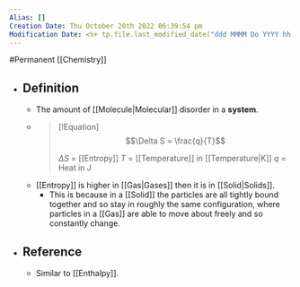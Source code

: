 ```yaml
---
Alias: []
Creation Date: Thu October 20th 2022 06:39:54 pm 
Modification Date: <%+ tp.file.last_modified_date("ddd MMMM Do YYYY hh:mm:ss a") %>
---
```

#Permanent [[Chemistry]]

- ## Definition
	- The amount of [[Molecule|Molecular]] disorder in a **system**.
	- > [!Equation]
	  > $$\Delta S = \frac{q}{T}$$
	  > 
	  > $\Delta S$ = [[Entropy]]
	  > $T$ = [[Temperature]] in [[Temperature|K]]
	  > $q$ = Heat in J
	- [[Entropy]] is higher in [[Gas|Gases]] then it is in [[Solid|Solids]].
		- This is because in a [[Solid]] the particles are all tightly bound together and so stay in roughly the same configuration, where particles in a [[Gas]] are able to move about freely and so constantly change.
- ## Reference
	- Similar to [[Enthalpy]].